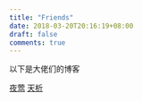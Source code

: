 ```yaml
---
title: "Friends"
date: 2018-03-20T20:16:19+08:00
draft: false
comments: true
---
```


以下是大佬们的博客

[夜莺](https://www.shallowdream.cn)
[天析](https://tianxi.20191005.tech/)
